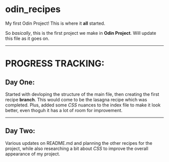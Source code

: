 # odin_recipes
My first Odin Project! This is where it **all** started.

So *basically*, this is the first project we make in **Odin Project**. Will update this file as it goes on. 
<hr>

# PROGRESS TRACKING:
## Day One:
Started with devloping the structure of the main file, then creating the first recipe **branch**. This would come to be the lasagna recipe which was completed. Plus, added some *CSS* nuances to the index file to make it look better, even thoguh it has a lot of room for improvement.
<hr>

## Day Two:
Various updates on README.md and planning the other recipes for the project, while also researching a bit about *CSS* to improve the overall appearance of my project.
